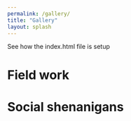 ```yaml
---
permalink: /gallery/
title: "Gallery"
layout: splash
---
```


See how the index.html file is setup

# Field work

# Social shenanigans